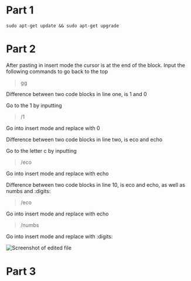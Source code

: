 # Part 1

```
sudo apt-get update && sudo apt-get upgrade
```

# Part 2

After pasting in insert mode the cursor is at the end of the block. 
Input the following commands to go back to the top

>gg

Difference between two code blocks in line one, is 1 and 0

Go to the 1 by inputting

>/1 

Go into insert mode and replace with 0

Difference between two code blocks in line two, is eco and echo

Go to the letter c by inputting

>/eco 

Go into insert mode and replace with echo

Difference between two code blocks in line 10, is eco and echo, as well as numbs and :digits:

>/eco

Go into insert mode and replace with echo

>/numbs

Go into insert mode and replace with :digits:

![Screenshot of edited file](2420_finalexam/Images/Part2_Screenshot)

# Part 3




